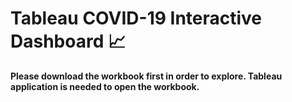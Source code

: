# Tableau COVID-19 Interactive Dashboard 📈

<strong> Please download the workbook first in order to explore. Tableau application is needed to open the workbook. </strong>
